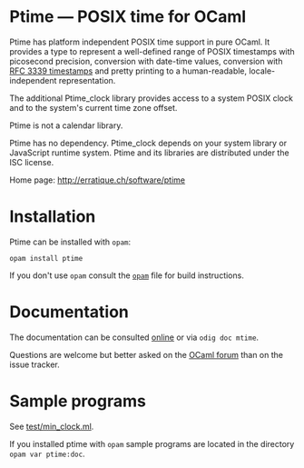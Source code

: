 Ptime — POSIX time for OCaml
============================

Ptime has platform independent POSIX time support in pure OCaml. It
provides a type to represent a well-defined range of POSIX timestamps
with picosecond precision, conversion with date-time values,
conversion with [RFC 3339 timestamps][rfc3339] and pretty printing to
a human-readable, locale-independent representation.

The additional Ptime_clock library provides access to a system POSIX
clock and to the system's current time zone offset.

Ptime is not a calendar library.

Ptime has no dependency. Ptime_clock depends on your system library or
JavaScript runtime system. Ptime and its libraries are distributed
under the ISC license.

[rfc3339]: http://tools.ietf.org/html/rfc3339

Home page: <http://erratique.ch/software/ptime>  

# Installation

Ptime can be installed with `opam`:

    opam install ptime

If you don't use `opam` consult the [`opam`](opam) file for build
instructions.

# Documentation

The documentation can be consulted [online] or via `odig doc mtime`.

Questions are welcome but better asked on the [OCaml forum] than on
the issue tracker.

[online]: http://erratique.ch/software/ptime/doc/
[OCaml forum]: https://discuss.ocaml.org/

# Sample programs

See [test/min_clock.ml](test/min_clock.ml).

If you installed ptime with `opam` sample programs are located in
the directory `opam var ptime:doc`.
